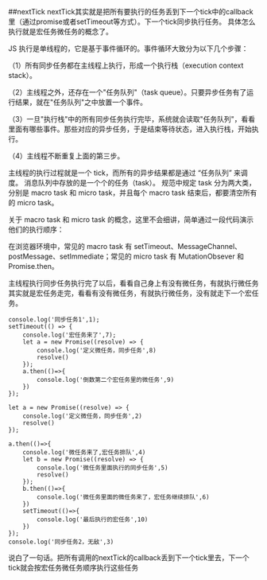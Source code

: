 ##nextTick
nextTick其实就是把所有要执行的任务丢到下一个tick中的callback里（通过promise或者setTimeout等方式）。下一个tick同步执行任务。
具体怎么执行就是宏任务微任务的概念了。

JS 执行是单线程的，它是基于事件循环的。事件循环大致分为以下几个步骤：

（1）所有同步任务都在主线程上执行，形成一个执行栈（execution context stack）。

（2）主线程之外，还存在一个"任务队列"（task queue）。只要异步任务有了运行结果，就在"任务队列"之中放置一个事件。

（3）一旦"执行栈"中的所有同步任务执行完毕，系统就会读取"任务队列"，看看里面有哪些事件。那些对应的异步任务，于是结束等待状态，进入执行栈，开始执行。

（4）主线程不断重复上面的第三步。

主线程的执行过程就是一个 tick，而所有的异步结果都是通过 “任务队列” 来调度。 消息队列中存放的是一个个的任务（task）。 规范中规定 task 分为两大类，分别是 macro task 和 micro task，并且每个 macro task 结束后，都要清空所有的 micro task。

关于 macro task 和 micro task 的概念，这里不会细讲，简单通过一段代码演示他们的执行顺序：

在浏览器环境中，常见的 macro task 有 setTimeout、MessageChannel、postMessage、setImmediate；常见的 micro task 有 MutationObsever 和 Promise.then。

主线程执行同步任务执行完了以后，看看自己身上有没有微任务，有就执行微任务其实就是宏任务走完，看看有没有微任务，有就执行微任务，没有就走下一个宏任务。


```
console.log('同步任务1',1);
setTimeout(() => {
    console.log('宏任务来了',7);
    let a = new Promise((resolve) => {
        console.log('定义微任务，同步任务',8)
        resolve()
    });
    a.then(()=>{
        console.log('倒数第二个宏任务里的微任务',9)
    })
});

let a = new Promise((resolve) => {
    console.log('定义微任务，同步任务',2)
    resolve()
});

a.then(()=>{
    console.log('微任务来了,宏任务排队',4)
    let b = new Promise((resolve) => {
        console.log('微任务里面执行的同步任务',5)
        resolve()
    });
    b.then(()=>{
        console.log('微任务里面的微任务来了，宏任务继续排队',6)
    })
    setTimeout(()=>{
        console.log('最后执行的宏任务',10)
    })
});
console.log('同步任务2，无敌',3)
```

说白了一句话。把所有调用的nextTick的callback丢到下一个tick里去，下一个tick就会按宏任务微任务顺序执行这些任务
